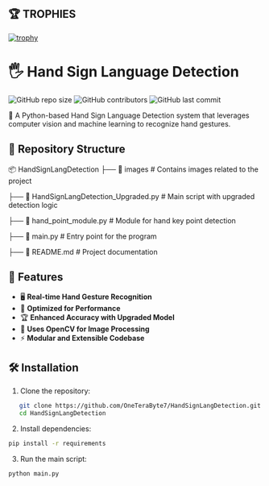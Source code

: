 ## 🏆 TROPHIES
[![trophy](https://github-profile-trophy.vercel.app/?username=OneTeraByte7&theme=onedark)](https://github.com/ryo-ma/github-profile-trophy)


# 🖐 Hand Sign Language Detection

![GitHub repo size](https://img.shields.io/github/repo-size/OneTeraByte7/Project-Based-Learning)
![GitHub contributors](https://img.shields.io/github/contributors/OneTeraByte7/Project-Based-Learninn)
![GitHub last commit](https://img.shields.io/github/last-commit/OneTeraByte7/Project-Based-Learninon)

🚀 A Python-based Hand Sign Language Detection system that leverages computer vision and machine learning to recognize hand gestures.

## 📂 Repository Structure

📦 HandSignLangDetection 
├── 📁 images # Contains images related to the project 

├── 📄 HandSignLangDetection_Upgraded.py # Main script with upgraded detection logic 

├── 📄 hand_point_module.py # Module for hand key point detection 

├── 📄 main.py # Entry point for the program 

├── 📄 README.md # Project documentation


## 🎯 Features

- 🖥 **Real-time Hand Gesture Recognition**
- 🎯 **Optimized for Performance**
- 🏆 **Enhanced Accuracy with Upgraded Model**
- 📸 **Uses OpenCV for Image Processing**
- ⚡ **Modular and Extensible Codebase**

## 🛠 Installation

1. Clone the repository:
```bash
   git clone https://github.com/OneTeraByte7/HandSignLangDetection.git
   cd HandSignLangDetection
```

2. Install dependencies:
```bash
pip install -r requirements

```

3. Run the main script:
```bash
python main.py
